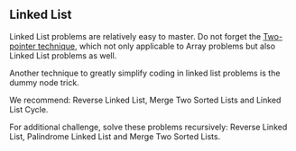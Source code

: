 ## Linked List

Linked List problems are relatively easy to master. Do not forget
the [Two-pointer technique](https://leetcode.com/articles/two-pointer-technique/), which not only applicable
to Array problems but also Linked List problems as well.

Another technique to greatly simplify coding in linked list problems is the dummy node trick.

We recommend: Reverse Linked List, Merge Two Sorted Lists and Linked List Cycle.

For additional challenge, solve these problems recursively: Reverse Linked List, Palindrome Linked List and Merge Two
Sorted Lists.